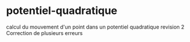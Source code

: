 # potentiel-quadratique
calcul du mouvement d'un point dans un potentiel quadratique
revision 2
Correction de plusieurs erreurs
